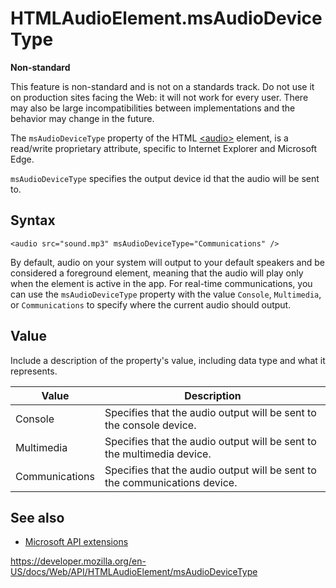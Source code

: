 HTMLAudioElement.msAudioDeviceType
==================================

**Non-standard**

This feature is non-standard and is not on a standards track. Do not use it on production sites facing the Web: it will not work for every user. There may also be large incompatibilities between implementations and the behavior may change in the future.

The `msAudioDeviceType` property of the HTML [&lt;audio&gt;](https://developer.mozilla.org/en-US/docs/Web/HTML/Element/audio) element, is a read/write proprietary attribute, specific to Internet Explorer and Microsoft Edge.

`msAudioDeviceType` specifies the output device id that the audio will be sent to.

Syntax
------

    <audio src="sound.mp3" msAudioDeviceType="Communications" />

By default, audio on your system will output to your default speakers and be considered a foreground element, meaning that the audio will play only when the element is active in the app. For real-time communications, you can use the `msAudioDeviceType` property with the value `Console`, `Multimedia`, or `Communications` to specify where the current audio should output.

Value
-----

Include a description of the property's value, including data type and what it represents.

<table><thead><tr class="header"><th>Value</th><th>Description</th></tr></thead><tbody><tr class="odd"><td>Console</td><td>Specifies that the audio output will be sent to the console device.</td></tr><tr class="even"><td>Multimedia</td><td>Specifies that the audio output will be sent to the multimedia device.</td></tr><tr class="odd"><td>Communications</td><td>Specifies that the audio output will be sent to the communications device.</td></tr></tbody></table>

See also
--------

-   [Microsoft API extensions](../microsoft_extensions)

<a href="https://developer.mozilla.org/en-US/docs/Web/API/HTMLAudioElement/msAudioDeviceType" class="_attribution-link">https://developer.mozilla.org/en-US/docs/Web/API/HTMLAudioElement/msAudioDeviceType</a>
